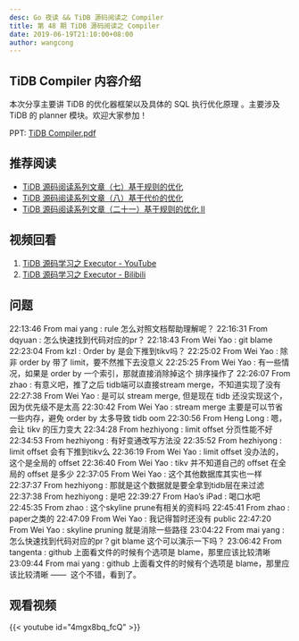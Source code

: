 ```yaml
---
desc: Go 夜读 && TiDB 源码阅读之 Compiler
title: 第 48 期 TiDB 源码阅读之 Compiler
date: 2019-06-19T21:10:00+08:00
author: wangcong
---
```


## TiDB Compiler 内容介绍

本次分享主要讲 TiDB 的优化器框架以及具体的 SQL 执行优化原理 。主要涉及 TiDB 的 planner 模块。欢迎大家参加！

PPT: [TiDB Compiler.pdf](https://github.com/talkgo/night/files/3305279/TiDB.Compiler.pdf)


## 推荐阅读

* [TiDB 源码阅读系列文章（七）基于规则的优化](https://pingcap.com/blog-cn/tidb-source-code-reading-7)
* [TiDB 源码阅读系列文章（八）基于代价的优化](https://pingcap.com/blog-cn/tidb-source-code-reading-8/)
* [TiDB 源码阅读系列文章（二十一）基于规则的优化 II](https://pingcap.com/blog-cn/tidb-source-code-reading-21/)

## 视频回看

1. [TiDB 源码学习之 Executor - YouTube](https://youtu.be/4mgx8bq_fcQ)
2. [TiDB 源码学习之 Executor - Bilibili](https://www.bilibili.com/video/av56138440/)

## 问题

22:13:46	 From mai yang : rule 怎么对照文档帮助理解呢？
22:16:31	 From dqyuan : 怎么快速找到代码对应的pr？
22:18:43	 From Wei Yao : git blame
22:23:04	 From kzl : Order by 是会下推到tikv吗？
22:25:02	 From Wei Yao : 除非 order by 带了 limit，要不然推下去没意义
22:25:25	 From Wei Yao : 有一些情况，如果是 order by 一个索引，那就直接消除掉这个 排序操作了
22:26:07	 From zhao : 有意义吧，推了之后 tidb端可以直接stream merge，不知道实现了没有
22:27:38	 From Wei Yao : 是可以 stream merge, 但是现在 tidb 还没实现这个，因为优先级不是太高
22:30:42	 From Wei Yao : stream merge 主要是可以节省一些内存，避免 order by 太多导致 tidb oom
22:30:56	 From Heng Long : 嗯，会让 tikv 的压力变大
22:34:28	 From hezhiyong : limit  offset   分页性能不好
22:34:53	 From hezhiyong : 有好变通改写方法没
22:35:52	 From hezhiyong : limit offset 会有下推到tikv么
22:36:19	 From Wei Yao : limit offset 没办法的，这个是全局的 offset
22:36:40	 From Wei Yao : tikv 并不知道自己的 offset 在全局的 offset 是多少
22:37:05	 From Wei Yao : 这个其他数据库其实也一样
22:37:37	 From hezhiyong : 那就是这个数据就是要全拿到tidb层在来过滤
22:37:38	 From hezhiyong : 是吧
22:39:27	 From Hao’s iPad : 喝口水吧
22:45:35	 From zhao : 这个skyline prune有相关的资料吗
22:45:41	 From zhao : paper之类的
22:47:09	 From Wei Yao : 我记得暂时还没有 public
22:47:20	 From Wei Yao : skyline pruning 就是消除一些路径
23:04:22	 From mai yang : 怎么快速找到代码对应的pr？git blame 这个可以演示一下吗？
23:06:42	 From tangenta : github 上面看文件的时候有个选项是 blame，那里应该比较清晰
23:09:44	 From mai yang : github 上面看文件的时候有个选项是 blame，那里应该比较清晰 ——  这个不错，看到了。

## 观看视频

{{< youtube id="4mgx8bq_fcQ" >}}
